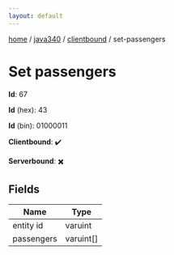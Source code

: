 ```yaml
---
layout: default
---
```


[home](/)  /  [java340](/protocol/java340)  /  [clientbound](/protocol/java340/clientbound)  /  set-passengers

# Set passengers

**Id**: 67

**Id** (hex): 43

**Id** (bin): 01000011

**Clientbound**: ✔️

**Serverbound**: ✖️

## Fields

Name | Type
---|---
entity id | varuint
passengers | varuint[]

